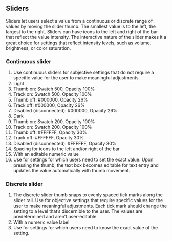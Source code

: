 ## Sliders
Sliders let users select a value from a continuous or discrete range of values by moving the slider thumb. The smallest value is to the left, the largest to the right. Sliders can have icons to the left and right of the bar that reflect the value intensity. The interactive nature of the slider makes it a great choice for settings that reflect intensity levels, such as volume, brightness, or color saturation.

### Continuous slider
1. Use continuous sliders for subjective settings that do not require a specific value for the user to make meaningful adjustments.
2. Light
  1. Thumb on: Swatch 500, Opacity  100%
  2. Track on: Swatch 500, Opacity  100%
  3. Thumb off: #000000, Opacity  26%
  4. Track off: #000000, Opacity  26%
  5. Disabled (disconnected): #000000, Opacity  26%
3. Dark
  1. Thumb on: Swatch 200, Opacity  100%
  2. Track on: Swatch 200, Opacity  100%
  3. Thumb off: #FFFFFF, Opacity  30%
  4. Track off: #FFFFFF, Opacity  30%
  5. Disabled (disconnected): #FFFFFF, Opacity  30%
4. Spacing for icons to the left and/or right of the bar
5. With an editable numeric value
  1. Use for settings for which users need to set the exact value. Upon pressing the thumb, the text box becomes editable for text entry and updates the value automatically with thumb movement.
  
### Discrete slider
1. The discrete slider thumb snaps to evenly spaced tick marks along the slider rail. Use for objective settings that require specific values for the user to make meaningful adjustments. Each tick mark should change the setting to a level that’s discernible to the user. The values are predetermined and aren’t user-editable.
2. With a numeric value label
  1. Use for settings for which users need to know the exact value of the setting.
